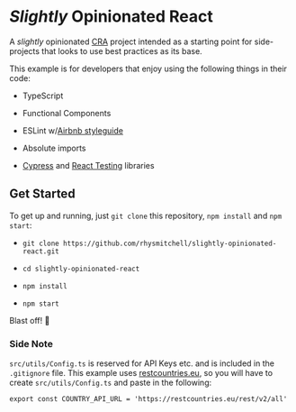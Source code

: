 # _Slightly_ Opinionated React

A _slightly_ opinionated [CRA](https://github.com/facebook/create-react-app) project intended as a starting point for side-projects that looks to use best practices as its base.

This example is for developers that enjoy using the following things in their code:
- TypeScript
  
- Functional Components
  
- ESLint w/[Airbnb styleguide](https://github.com/airbnb/javascript/tree/master/react)
  
- Absolute imports
  
- [Cypress](https://github.com/cypress-io/cypress) and [React Testing](https://github.com/testing-library/react-testing-library) libraries


## Get Started

To get up and running, just `git clone` this repository, `npm install` and `npm start`:

- `git clone https://github.com/rhysmitchell/slightly-opinionated-react.git`

- `cd slightly-opinionated-react`

- `npm install`
  
- `npm start`

Blast off! 🚀

### Side Note
`src/utils/Config.ts` is reserved for API Keys etc. and is included in the `.gitignore` file.
This example uses [restcountries.eu](http://restcountries.eu/), so you will have to create `src/utils/Config.ts` and paste in the following:

```
export const COUNTRY_API_URL = 'https://restcountries.eu/rest/v2/all'
```